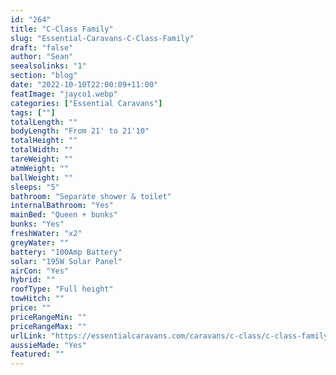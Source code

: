 ```yaml
---
id: "264"
title: "C-Class Family"
slug: "Essential-Caravans-C-Class-Family"
draft: "false"
author: "Sean"
seealsolinks: "1"
section: "blog"
date: "2022-10-10T22:00:09+11:00"
featImage: "jayco1.webp"
categories: ["Essential Caravans"]
tags: [""]
totalLength: ""
bodyLength: "From 21' to 21'10"
totalHeight: ""
totalWidth: ""
tareWeight: ""
atmWeight: ""
ballWeight: ""
sleeps: "5"
bathroom: "Separate shower & toilet"
internalBathroom: "Yes"
mainBed: "Queen + bunks"
bunks: "Yes"
freshWater: "x2"
greyWater: ""
battery: "100Amp Battery"
solar: "195W Solar Panel"
airCon: "Yes"
hybrid: ""
roofType: "Full height"
towHitch: ""
price: ""
priceRangeMin: ""
priceRangeMax: ""
urlLink: "https://essentialcaravans.com/caravans/c-class/c-class-family-range/"
aussieMade: "Yes"
featured: ""
---
```

